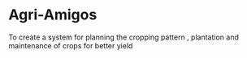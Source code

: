 # Agri-Amigos
To create a system for planning the cropping pattern , plantation and maintenance of crops for better yield
